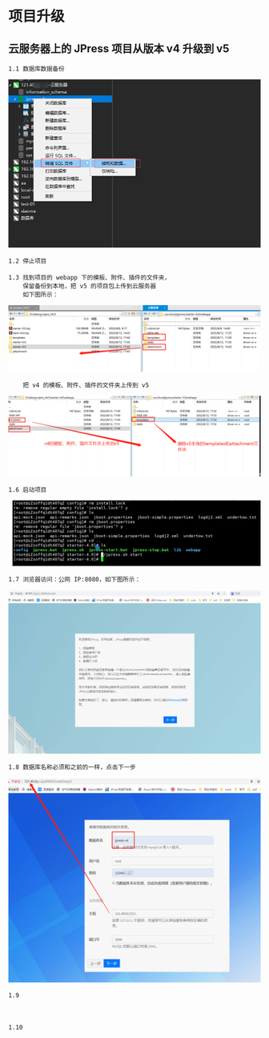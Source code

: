 # 项目升级

## 云服务器上的 JPress 项目从版本 v4 升级到 v5

    1.1 数据库数据备份

![](project_transfer_img/img_1.png)

    1.2 停止项目

    1.3 找到项目的 webapp 下的模板、附件、插件的文件夹，
        保留备份到本地，把 v5 的项目包上传到云服务器
        如下图所示：

![](project_upgrade/img.png)

        把 v4 的模板、附件、插件的文件夹上传到 v5

![](project_upgrade/img_1.png)

    1.6 启动项目

![](project_upgrade/img_3.png)

    1.7 浏览器访问：公网 IP:8080，如下图所示：

![](project_upgrade/img_4.png)

    1.8 数据库名称必须和之前的一样，点击下一步

![](project_upgrade/img_2.png)

    1.9 



    1.10 